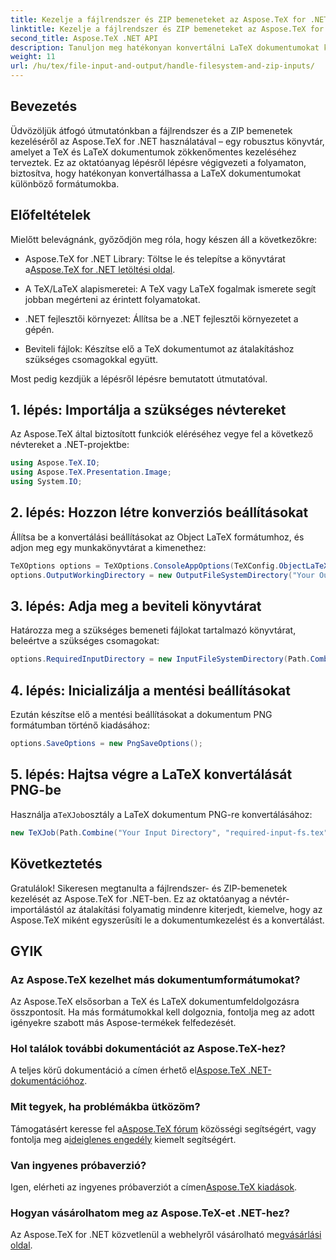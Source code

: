 ```yaml
---
title: Kezelje a fájlrendszer és ZIP bemeneteket az Aspose.TeX for .NET segítségével
linktitle: Kezelje a fájlrendszer és ZIP bemeneteket az Aspose.TeX for .NET segítségével
second_title: Aspose.TeX .NET API
description: Tanuljon meg hatékonyan konvertálni LaTeX dokumentumokat különböző formátumokba a könnyen követhető lépések segítségével, beleértve a konverziós beállításokat, a bemeneti könyvtárak megadását és a konverziók végrehajtását.
weight: 11
url: /hu/tex/file-input-and-output/handle-filesystem-and-zip-inputs/
---
```

## Bevezetés

Üdvözöljük átfogó útmutatónkban a fájlrendszer és a ZIP bemenetek kezeléséről az Aspose.TeX for .NET használatával – egy robusztus könyvtár, amelyet a TeX és LaTeX dokumentumok zökkenőmentes kezeléséhez terveztek. Ez az oktatóanyag lépésről lépésre végigvezeti a folyamaton, biztosítva, hogy hatékonyan konvertálhassa a LaTeX dokumentumokat különböző formátumokba.

## Előfeltételek

Mielőtt belevágnánk, győződjön meg róla, hogy készen áll a következőkre:

-  Aspose.TeX for .NET Library: Töltse le és telepítse a könyvtárat a[Aspose.TeX for .NET letöltési oldal](https://releases.aspose.com/tex/net/).
  
- A TeX/LaTeX alapismeretei: A TeX vagy LaTeX fogalmak ismerete segít jobban megérteni az érintett folyamatokat.

- .NET fejlesztői környezet: Állítsa be a .NET fejlesztői környezetet a gépén.

- Beviteli fájlok: Készítse elő a TeX dokumentumot az átalakításhoz szükséges csomagokkal együtt.

Most pedig kezdjük a lépésről lépésre bemutatott útmutatóval.

## 1. lépés: Importálja a szükséges névtereket

Az Aspose.TeX által biztosított funkciók eléréséhez vegye fel a következő névtereket a .NET-projektbe:

```csharp
using Aspose.TeX.IO;
using Aspose.TeX.Presentation.Image;
using System.IO;
```

## 2. lépés: Hozzon létre konverziós beállításokat

Állítsa be a konvertálási beállításokat az Object LaTeX formátumhoz, és adjon meg egy munkakönyvtárat a kimenethez:

```csharp
TeXOptions options = TeXOptions.ConsoleAppOptions(TeXConfig.ObjectLaTeX);
options.OutputWorkingDirectory = new OutputFileSystemDirectory("Your Output Directory");
```

## 3. lépés: Adja meg a beviteli könyvtárat

Határozza meg a szükséges bemeneti fájlokat tartalmazó könyvtárat, beleértve a szükséges csomagokat:

```csharp
options.RequiredInputDirectory = new InputFileSystemDirectory(Path.Combine("Your Input Directory", "packages"));
```

## 4. lépés: Inicializálja a mentési beállításokat

Ezután készítse elő a mentési beállításokat a dokumentum PNG formátumban történő kiadásához:

```csharp
options.SaveOptions = new PngSaveOptions();
```

## 5. lépés: Hajtsa végre a LaTeX konvertálását PNG-be

 Használja a`TeXJob`osztály a LaTeX dokumentum PNG-re konvertálásához:

```csharp
new TeXJob(Path.Combine("Your Input Directory", "required-input-fs.tex"), new ImageDevice(), options).Run();
```

## Következtetés

Gratulálok! Sikeresen megtanulta a fájlrendszer- és ZIP-bemenetek kezelését az Aspose.TeX for .NET-ben. Ez az oktatóanyag a névtér-importálástól az átalakítási folyamatig mindenre kiterjedt, kiemelve, hogy az Aspose.TeX miként egyszerűsíti le a dokumentumkezelést és a konvertálást.

## GYIK

### Az Aspose.TeX kezelhet más dokumentumformátumokat?

Az Aspose.TeX elsősorban a TeX és LaTeX dokumentumfeldolgozásra összpontosít. Ha más formátumokkal kell dolgoznia, fontolja meg az adott igényekre szabott más Aspose-termékek felfedezését.

### Hol találok további dokumentációt az Aspose.TeX-hez?

 A teljes körű dokumentáció a címen érhető el[Aspose.TeX .NET-dokumentációhoz](https://reference.aspose.com/tex/net/).

### Mit tegyek, ha problémákba ütközöm?

 Támogatásért keresse fel a[Aspose.TeX fórum](https://forum.aspose.com/c/tex/47) közösségi segítségért, vagy fontolja meg a[ideiglenes engedély](https://purchase.conholdate.com/temporary-license/) kiemelt segítségért.

### Van ingyenes próbaverzió?

 Igen, elérheti az ingyenes próbaverziót a címen[Aspose.TeX kiadások](https://releases.aspose.com/).

### Hogyan vásárolhatom meg az Aspose.TeX-et .NET-hez?

Az Aspose.TeX for .NET közvetlenül a webhelyről vásárolható meg[vásárlási oldal](https://purchase.conholdate.com/buy).
